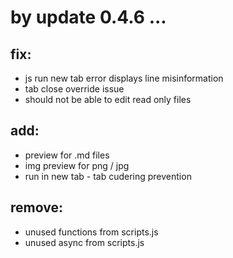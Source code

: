 # by update 0.4.6 ...

## fix:
  - js run new tab error displays line misinformation
  - tab close override issue
  - should not be able to edit read only files

## add:
  - preview for .md files
  - img preview for png / jpg
  - run in new tab - tab cudering prevention
    <!-- python via pyodide ( infeasible ) -->

## remove:
 - unused functions from scripts.js
 - unused async from scripts.js